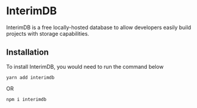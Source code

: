 # InterimDB
InterimDB is a free locally-hosted database to allow developers easily build projects with storage capabilities.


## Installation
To install InterimDB, you would need to run the command below

```commandline
yarn add interimdb
```

OR

```commandline
npm i interimdb
```
